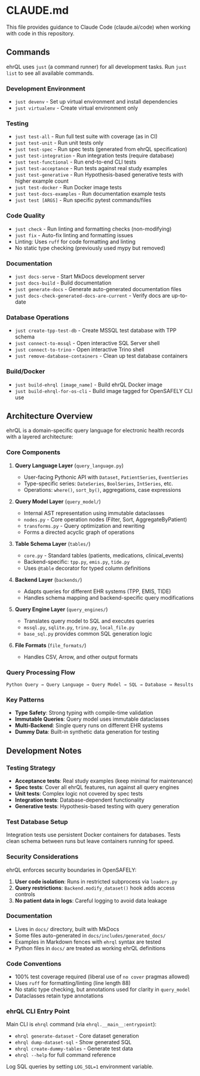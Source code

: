 # CLAUDE.md

This file provides guidance to Claude Code (claude.ai/code) when working with code in this repository.

## Commands

ehrQL uses `just` (a command runner) for all development tasks. Run `just list` to see all available commands.

### Development Environment
- `just devenv` - Set up virtual environment and install dependencies
- `just virtualenv` - Create virtual environment only

### Testing
- `just test-all` - Run full test suite with coverage (as in CI)
- `just test-unit` - Run unit tests only
- `just test-spec` - Run spec tests (generated from ehrQL specification)
- `just test-integration` - Run integration tests (require database)
- `just test-functional` - Run end-to-end CLI tests
- `just test-acceptance` - Run tests against real study examples
- `just test-generative` - Run Hypothesis-based generative tests with higher example count
- `just test-docker` - Run Docker image tests
- `just test-docs-examples` - Run documentation example tests
- `just test [ARGS]` - Run specific pytest commands/files

### Code Quality
- `just check` - Run linting and formatting checks (non-modifying)
- `just fix` - Auto-fix linting and formatting issues
- Linting: Uses `ruff` for code formatting and linting
- No static type checking (previously used mypy but removed)

### Documentation
- `just docs-serve` - Start MkDocs development server
- `just docs-build` - Build documentation
- `just generate-docs` - Generate auto-generated documentation files
- `just docs-check-generated-docs-are-current` - Verify docs are up-to-date

### Database Operations
- `just create-tpp-test-db` - Create MSSQL test database with TPP schema
- `just connect-to-mssql` - Open interactive SQL Server shell
- `just connect-to-trino` - Open interactive Trino shell
- `just remove-database-containers` - Clean up test database containers

### Build/Docker
- `just build-ehrql [image_name]` - Build ehrQL Docker image
- `just build-ehrql-for-os-cli` - Build image tagged for OpenSAFELY CLI use

## Architecture Overview

ehrQL is a domain-specific query language for electronic health records with a layered architecture:

### Core Components

1. **Query Language Layer** (`query_language.py`)
   - User-facing Pythonic API with `Dataset`, `PatientSeries`, `EventSeries`
   - Type-specific series: `DateSeries`, `BoolSeries`, `IntSeries`, etc.
   - Operations: `where()`, `sort_by()`, aggregations, case expressions

2. **Query Model Layer** (`query_model/`)
   - Internal AST representation using immutable dataclasses
   - `nodes.py` - Core operation nodes (Filter, Sort, AggregateByPatient)
   - `transforms.py` - Query optimization and rewriting
   - Forms a directed acyclic graph of operations

3. **Table Schema Layer** (`tables/`)
   - `core.py` - Standard tables (patients, medications, clinical_events)
   - Backend-specific: `tpp.py`, `emis.py`, `tide.py`
   - Uses `@table` decorator for typed column definitions

4. **Backend Layer** (`backends/`)
   - Adapts queries for different EHR systems (TPP, EMIS, TIDE)
   - Handles schema mapping and backend-specific query modifications

5. **Query Engine Layer** (`query_engines/`)
   - Translates query model to SQL and executes queries
   - `mssql.py`, `sqlite.py`, `trino.py`, `local_file.py`
   - `base_sql.py` provides common SQL generation logic

6. **File Formats** (`file_formats/`)
   - Handles CSV, Arrow, and other output formats

### Query Processing Flow
```
Python Query → Query Language → Query Model → SQL → Database → Results
```

### Key Patterns
- **Type Safety**: Strong typing with compile-time validation
- **Immutable Queries**: Query model uses immutable dataclasses
- **Multi-Backend**: Single query runs on different EHR systems
- **Dummy Data**: Built-in synthetic data generation for testing

## Development Notes

### Testing Strategy
- **Acceptance tests**: Real study examples (keep minimal for maintenance)
- **Spec tests**: Cover all ehrQL features, run against all query engines
- **Unit tests**: Complex logic not covered by spec tests
- **Integration tests**: Database-dependent functionality
- **Generative tests**: Hypothesis-based testing with query generation

### Test Database Setup
Integration tests use persistent Docker containers for databases. Tests clean schema between runs but leave containers running for speed.

### Security Considerations
ehrQL enforces security boundaries in OpenSAFELY:
1. **User code isolation**: Runs in restricted subprocess via `loaders.py`
2. **Query restrictions**: `Backend.modify_dataset()` hook adds access controls
3. **No patient data in logs**: Careful logging to avoid data leakage

### Documentation
- Lives in `docs/` directory, built with MkDocs
- Some files auto-generated in `docs/includes/generated_docs/`
- Examples in Markdown fences with `ehrql` syntax are tested
- Python files in `docs/` are treated as working ehrQL definitions

### Code Conventions
- 100% test coverage required (liberal use of `no cover` pragmas allowed)
- Uses `ruff` for formatting/linting (line length 88)
- No static type checking, but annotations used for clarity in `query_model`
- Dataclasses retain type annotations

### ehrQL CLI Entry Point
Main CLI is `ehrql` command (via `ehrql.__main__:entrypoint`):
- `ehrql generate-dataset` - Core dataset generation
- `ehrql dump-dataset-sql` - Show generated SQL
- `ehrql create-dummy-tables` - Generate test data
- `ehrql --help` for full command reference

Log SQL queries by setting `LOG_SQL=1` environment variable.

